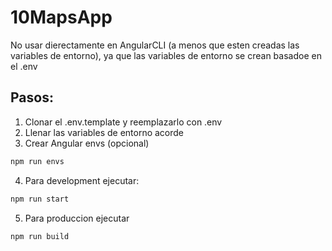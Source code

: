 # 10MapsApp
No usar dierectamente en AngularCLI  (a menos que esten creadas las variables de entorno), ya que las variables de entorno se crean basadoe en el .env


## Pasos:
1. Clonar el .env.template y reemplazarlo con .env
2. Llenar las variables de entorno acorde
3. Crear Angular envs (opcional)
```js
npm run envs
```
4. Para development ejecutar:
```js
npm run start
```
5. Para produccion ejecutar
```js
npm run build
```
